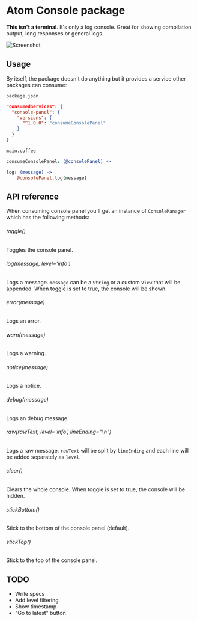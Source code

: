 # Atom Console package

**This isn't a terminal**. It's only a log console. Great for showing compilation output, long responses or general logs.

![Screenshot](https://github.com/spark/console-panel/raw/master/resources/screenshot.png)

## Usage

By itself, the package doesn't do anything but it provides a service other packages can consume:

`package.json`
```json
"consumedServices": {
  "console-panel": {
    "versions": {
      "^1.0.0": "consumeConsolePanel"
    }
  }
}
```

`main.coffee`
```coffeescript
consumeConsolePanel: (@consolePanel) ->

log: (message) ->
	@consolePanel.log(message)
```

## API reference

When consuming console panel you'll get an instance of `ConsoleManager` which has the following methods:

###### toggle()
Toggles the console panel.

###### log(message, level='info')
Logs a message. `message` can be a `String` or a custom `View` that will be appended.
When toggle is set to true, the console will be shown.

###### error(message)
Logs an error.

###### warn(message)
Logs a warning.

###### notice(message)
Logs a notice.

###### debug(message)
Logs an debug message.

###### raw(rawText, level='info', lineEnding="\n")
Logs a raw message. `rawText` will be split by `lineEnding` and each line will be added separately as `level`.

###### clear()
Clears the whole console.
When toggle is set to true, the console will be hidden.

###### stickBottom()
Stick to the bottom of the console panel (default).

###### stickTop()
Stick to the top of the console panel.

## TODO

* Write specs
* Add level filtering
* Show timestamp
* "Go to latest" button
